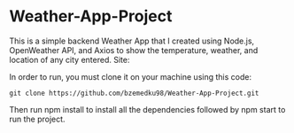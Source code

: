 # Weather-App-Project

This is a simple backend Weather App that I created using Node.js, OpenWeather API, and Axios to show the temperature, weather, and location of any city entered. 
Site:

In order to run, you must clone it on your machine using this code:
```
git clone https://github.com/bzemedku98/Weather-App-Project.git
```
Then run npm install to install all the dependencies followed by npm start to run the project.
